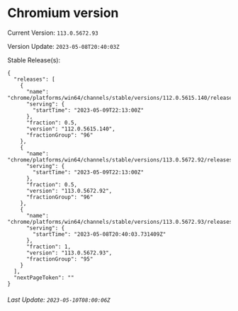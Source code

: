# Chromium version

Current Version: `113.0.5672.93`

Version Update: `2023-05-08T20:40:03Z`

Stable Release(s):
```
{
  "releases": [
    {
      "name": "chrome/platforms/win64/channels/stable/versions/112.0.5615.140/releases/1683670380",
      "serving": {
        "startTime": "2023-05-09T22:13:00Z"
      },
      "fraction": 0.5,
      "version": "112.0.5615.140",
      "fractionGroup": "96"
    },
    {
      "name": "chrome/platforms/win64/channels/stable/versions/113.0.5672.92/releases/1683670380",
      "serving": {
        "startTime": "2023-05-09T22:13:00Z"
      },
      "fraction": 0.5,
      "version": "113.0.5672.92",
      "fractionGroup": "96"
    },
    {
      "name": "chrome/platforms/win64/channels/stable/versions/113.0.5672.93/releases/1683578403",
      "serving": {
        "startTime": "2023-05-08T20:40:03.731409Z"
      },
      "fraction": 1,
      "version": "113.0.5672.93",
      "fractionGroup": "95"
    }
  ],
  "nextPageToken": ""
}
```

###### Last Update: `2023-05-10T08:00:06Z`
        